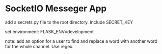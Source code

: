 # SocketIO Messeger App

add a secrets.py file to the root directory. Include SECRET_KEY

set environment: FLASK_ENV=development

note: add an option for a user to find and replace a word with another word for the whole channel. Use regex.